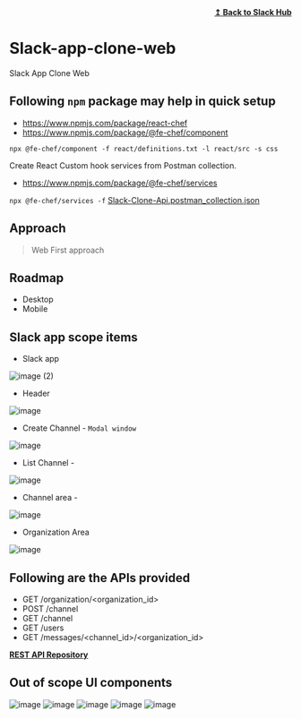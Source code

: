 <div align="right">
    <b><a href="https://github.com/web-slate/slack-app-clone-hub/">↥ Back to Slack Hub</a></b>
</div>

# Slack-app-clone-web

Slack App Clone Web

## Following `npm` package may help in quick setup

- https://www.npmjs.com/package/react-chef
- https://www.npmjs.com/package/@fe-chef/component

`npx @fe-chef/component -f react/definitions.txt -l react/src -s css`

Create React Custom hook services from Postman collection.

- https://www.npmjs.com/package/@fe-chef/services

`npx @fe-chef/services -f` [Slack-Clone-Api.postman_collection.json](https://github.com/web-slate/slack-app-clone-api/blob/main/Slack-Clone-Api.postman_collection.json)

## Approach

> Web First approach

## Roadmap

- Desktop
- Mobile

## Slack app scope items

- Slack app

![image (2)](https://user-images.githubusercontent.com/3478542/158981141-f307baab-d68e-4fc6-97db-2b04867abd98.png)

- Header

![image](https://user-images.githubusercontent.com/3478542/158979085-e1dcd89d-0131-4426-b25d-3c5d4a04689e.png)

- Create Channel - `Modal window`

![image](https://user-images.githubusercontent.com/3478542/158576184-3f1aa22b-8cd2-4be8-b1d0-8ba985ec9640.png)

- List Channel -

![image](https://user-images.githubusercontent.com/3478542/158576523-c8e9e720-0d47-40e5-9ae2-2b4323f44e59.png)

- Channel area -

![image](https://user-images.githubusercontent.com/3478542/158576836-ed8eaf07-851e-4768-88fa-9a27d5968e31.png)

- Organization Area

![image](https://user-images.githubusercontent.com/3478542/158948303-fd7ea9bf-04ec-4cf6-b147-2b4b905ea0b3.png)

## Following are the APIs provided

- GET /organization/<organization_id>
- POST /channel
- GET /channel
- GET /users
- GET /messages/<channel_id>/<organization_id>

<b><a href="https://github.com/web-slate/slack-app-clone-api">REST API Repository</a></b>

## Out of scope UI components

![image](https://user-images.githubusercontent.com/3478542/158577358-fefc7b34-1ca5-4122-8dda-6916b3b33642.png)
![image](https://user-images.githubusercontent.com/3478542/158577544-eedbce05-53aa-436e-9b18-8e9b029c1f5d.png)
![image](https://user-images.githubusercontent.com/3478542/158577651-3ebe9f1e-0f53-4188-b85b-b477d038d1d2.png)
![image](https://user-images.githubusercontent.com/3478542/158577678-5f950335-e5a6-4c47-bbfa-357393c6f8e0.png)
![image](https://user-images.githubusercontent.com/3478542/158577714-3c82e09d-62bd-47bc-9190-a4529904c998.png)
